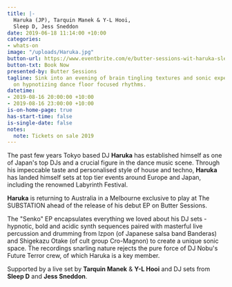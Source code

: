 ```yaml
---
title: |-
  Haruka (JP), Tarquin Manek & Y-L Hooi,
  Sleep D, Jess Sneddon
date: 2019-06-18 11:14:00 +10:00
categories:
- whats-on
image: "/uploads/Haruka.jpg"
button-url: https://www.eventbrite.com/e/butter-sessions-wit-haruka-sleep-d-tarquin-manek-y-l-hooi-jess-sneddon-tickets-64588792818?utm-medium=discovery&utm-campaign=social&utm-content=attendeeshare&aff=escb&utm-source=cp&utm-term=listing
button-txt: Book Now
presented-by: Butter Sessions
tagline: Sink into an evening of brain tingling textures and sonic experiments, peaking
  on hypnotizing dance floor focused rhythms.
datetime:
- 2019-08-16 20:00:00 +10:00
- 2019-08-16 23:00:00 +10:00
is-on-home-page: true
has-start-time: false
is-single-date: false
notes:
  note: Tickets on sale 2019
---
```


The past few years Tokyo based DJ **Haruka** has established himself as one of Japan's top DJs and a crucial figure in the dance music scene. Through his impeccable taste and personalised style of house and techno, **Haruka** has landed himself sets at top tier events around Europe and Japan, including the renowned Labyrinth Festival. 

**Haruka** is returning to Australia in a Melbourne exclusive to play at The SUBSTATION ahead of the release of his debut EP on Butter Sessions.

The "Senko" EP encapsulates everything we loved about his DJ sets - hypnotic, bold and acidic synth sequences paired with masterful live percussion and drumming from Izpon (of Japanese salsa band Banderas) and Shigekazu Otake (of cult group Cro-Magnon) to create a unique sonic space. The recordings snarling nature rejects the pure force of DJ Nobu's Future Terror crew, of which Haruka is a key member.

Supported by a live set by **Tarquin Manek** & **Y-L Hooi** and DJ sets from **Sleep D** and **Jess Sneddon**.
